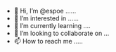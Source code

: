- 👋 Hi, I’m @espoe ......
- 👀 I’m interested in ......
- 🌱 I’m currently learning ....
- 💞️ I’m looking to collaborate on ...
- 📫 How to reach me .....

<!---
espoe/espoe is a ✨ special ✨ repository because its `README.md` (this file) appears on your GitHub profile.
You can click the Preview link to take a look at your changes.
--->
